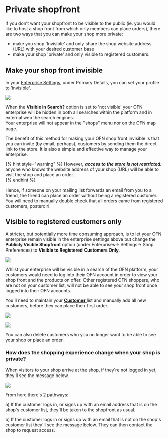 # Private shopfront

If you don’t want your shopfront to be visible to the public \(ie. you would like to host a shop front from which only members can place orders\), there are two ways that you can make your shop more private:

* make you shop 'Invisible' and only share the shop website address \(URL\) with your desired customer base
* make your shop 'private' and only visible to registered customers.

## Make your shop front invisible

In your [Enterprise Settings](../enterprise-profile/enterprise-settings.md), under Primary Details, you can set your profile to 'invisible'. 

![](../../.gitbook/assets/visibleshop.jpg)

When the **Visible in Search?** option is set to 'not visible' your OFN enterprise will be hidden in both all searches within the platform and in external web the search engines.   
Your enterprise will not appear in the "shops" menu nor on the OFN map page. 

The benefit of this method for making your OFN shop front invisible is that you can invite \(by email, perhaps\), customers by sending them the direct link to the store.  It is also a simple and effective way to manage your enterprise.

{% hint style="warning" %}
However, _**access to the store is not restricted:**_ anyone who knows the website address of your shop \(URL\) will be able to visit the shop and place an order.  
{% endhint %}

Hence, if someone on your mailing list forwards an email from you to a friend, the friend can place an order without being a registered customer.  You will need to manually double check that all orders came from registered customers, posteroiri.

## Visible to registered customers only

A stricter, but potentially more time consuming approach, is to let your OFN enterprise remain visible in the enterprise settings above but change the **Publicly Visible Shopfront** option \(under Enterprises-&gt; Settings-&gt; Shop Preferences\) to **Visible to Registered Customers Only**.

![](../../.gitbook/assets/registered-customers-only.png)

Whilst your enterprise will be visible in a search of the OFN platform, your customers would need to log into their OFN account in order to view your shop front and the products on offer.  Other registered OFN shoppers, who are not on your customer list, will not be able to see your shop front once logged into their OFN accounts.

You'll need to maintain your [**Customer** ](customer-management-and-conditional-displays-prices/customers.md)list and manually add all new customers, before they can place their first order.

![](../../.gitbook/assets/customer1.jpg)

![](../../.gitbook/assets/add-new-customer.png)

You can also delete customers who you no longer want to be able to see your shop or place an order.

### How does the shopping experience change when your shop is private?

When visitors to your shop arrive at the shop, if they're not logged in yet, they'll see the message below.

![](../../.gitbook/assets/privateshopfront.jpg)

From here there's 2 pathways:

a\) If the customer logs in, or signs up with an email address that is on the shop's customer list, they'll be taken to the shopfront as usual.

b\) If the customer logs in or signs up with an email that is not on the shop's customer list they'll see the message below. They can then contact the shop to request access.

